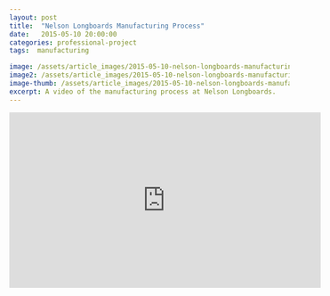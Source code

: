 ```yaml
---
layout: post
title:  "Nelson Longboards Manufacturing Process"
date:   2015-05-10 20:00:00
categories: professional-project
tags:  manufacturing

image: /assets/article_images/2015-05-10-nelson-longboards-manufacturing/machining-benner.jpg
image2: /assets/article_images/2015-05-10-nelson-longboards-manufacturing/machining-benner.jpg
image-thumb: /assets/article_images/2015-05-10-nelson-longboards-manufacturing/machining-benner.jpg
excerpt: A video of the manufacturing process at Nelson Longboards.
---
```



<iframe width="560" height="315" src="https://www.youtube.com/embed/rVI3N4UfDI0?rel=0&amp;showinfo=0" frameborder="0" allowfullscreen></iframe>
